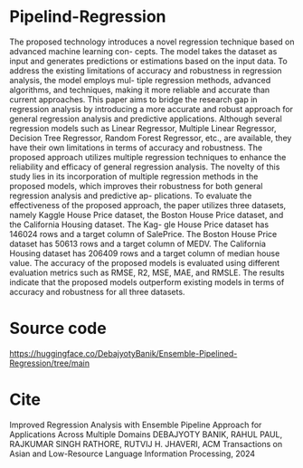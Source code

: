 # Pipelind-Regression

The proposed technology introduces a novel regression technique based on advanced machine learning con-
cepts. The model takes the dataset as input and generates predictions or estimations based on the input data.
To address the existing limitations of accuracy and robustness in regression analysis, the model employs mul-
tiple regression methods, advanced algorithms, and techniques, making it more reliable and accurate than
current approaches. This paper aims to bridge the research gap in regression analysis by introducing a more
accurate and robust approach for general regression analysis and predictive applications. Although several
regression models such as Linear Regressor, Multiple Linear Regressor, Decision Tree Regressor, Random
Forest Regressor, etc., are available, they have their own limitations in terms of accuracy and robustness. The
proposed approach utilizes multiple regression techniques to enhance the reliability and efficacy of general
regression analysis. The novelty of this study lies in its incorporation of multiple regression methods in the
proposed models, which improves their robustness for both general regression analysis and predictive ap-
plications. To evaluate the effectiveness of the proposed approach, the paper utilizes three datasets, namely
Kaggle House Price dataset, the Boston House Price dataset, and the California Housing dataset. The Kag-
gle House Price dataset has 146024 rows and a target column of SalePrice. The Boston House Price dataset
has 50613 rows and a target column of MEDV. The California Housing dataset has 206409 rows and a target
column of median house value. The accuracy of the proposed models is evaluated using different evaluation
metrics such as RMSE, R2, MSE, MAE, and RMSLE. The results indicate that the proposed models outperform
existing models in terms of accuracy and robustness for all three datasets. 

# Source code 
https://huggingface.co/DebajyotyBanik/Ensemble-Pipelined-Regression/tree/main

# Cite
Improved Regression Analysis with Ensemble Pipeline Approach for Applications Across Multiple Domains
DEBAJYOTY BANIK, RAHUL PAUL, RAJKUMAR SINGH RATHORE, RUTVIJ H. JHAVERI, ACM Transactions on Asian and Low-Resource Language Information Processing, 2024
